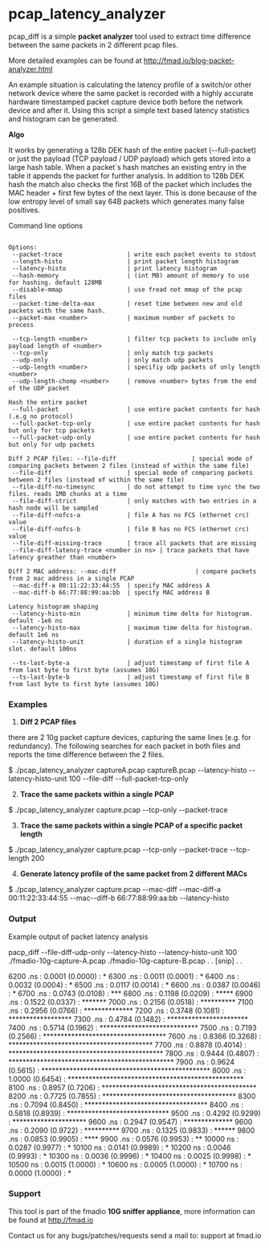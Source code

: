 # pcap_latency_analyzer

pcap_diff is a simple **packet analyzer** tool used to extract time difference between the same packets in 2 different pcap files. 

More detailed examples can be found at http://fmad.io/blog-packet-analyzer.html 

An example situation is calculating the latency profile of a switch/or other network device where the same packet is recorded with a highly accurate hardware timestamped packet capture device both before the network device and after it.  Using this script a simple text based latency statistics and histogram can be generated.

**Algo**

It works by generating a 128b DEK hash of the entire packet (--full-packet) or just the payload (TCP payload / UDP payload) which gets stored into a large hash table. When a packet`s hash matches an existing entry in the table it appends the packet for further analysis. In addition to 128b DEK hash the match also checks the first 16B of the packet which includes the MAC header + first few bytes of the next layer. This is done because of the low entropy level of small say 64B packets which generates many false positives. 


Command line options 

```

Options:
 --packet-trace                  | write each packet events to stdout
 --length-histo                  | print packet length histogram
 --latency-histo                 | print latency histogram
 --hash-memory                   | (int MB) amount of memory to use for hashing. default 128MB
 --disable-mmap                  | use fread not mmap of the pcap files
 --packet-time-delta-max         | reset time between new and old packets with the same hash.
 --packet-max <number>           | maximum number of packets to process

 --tcp-length <number>           | filter tcp packets to include only payload length of <number>
 --tcp-only                      | only match tcp packets
 --udp-only                      | only match udp packets
 --udp-length <number>           | specifiy udp packets of only length <number>
 --udp-length-chomp <number>     | remove <number> bytes from the end of the UDP packet

Hash the entire packet
 --full-packet                   | use entire packet contents for hash (.e.g no protocol)
 --full-packet-tcp-only          | use entire packet contents for hash but only for tcp packets
 --full-packet-udp-only          | use entire packet contents for hash but only for udp packets

Diff 2 PCAP files: --file-diff                     | special mode of comparing packets between 2 files (instead of within the same file)
 --file-diff                     | special mode of comparing packets between 2 files (instead of within the same file)
 --file-diff-no-timesync         | do not attempt to time sync the two files. reads 1MB chunks at a time
 --file-diff-strict              | only matches with two entries in a hash node will be sampled
 --file-diff-nofcs-a             | file A has no FCS (ethernet crc) value
 --file-diff-nofcs-b             | file B has no FCS (ethernet crc) value
 --file-diff-missing-trace       | trace all packets that are missing
 --file-diff-latency-trace <number in ns> | trace packets that have latency greather than <number>

Diff 2 MAC address: --mac-diff                      | compare packets from 2 mac address in a single PCAP
 --mac-diff-a 00:11:22:33:44:55  | specify MAC address A
 --mac-diff-b 66:77:88:99:aa:bb  | specify MAC address B

Latency histogram shaping
 --latency-histo-min             | minimum time delta for histogram. default -1e6 ns
 --latency-histo-max             | maximum time delta for histogram. default 1e6 ns
 --latency-histo-unit            | duration of a single histogram slot. default 100ns

 --ts-last-byte-a                | adjust timestamp of first file A from last byte to first byte (assumes 10G)
 --ts-last-byte-b                | adjust timestamp of first file B from last byte to first byte (assumes 10G)

```

### Examples

1) **Diff 2 PCAP files**

there are 2 10g packet capture devices, capturing the same lines (e.g. for redundancy). The following searches for each packet in both files and reports the time difference between the 2 files. 

$ ./pcap_latency_analyzer  captureA.pcap  captureB.pcap  --latency-histo --latency-histo-unit 100 --file-diff --full-packet-tcp-only 

2) **Trace the same packets within a single PCAP**

$ ./pcap_latency_analyzer  capture.pcap  --tcp-only --packet-trace 

3) **Trace the same packets within a single PCAP of a specific packet length**

$ ./pcap_latency_analyzer  capture.pcap  --tcp-only --packet-trace  --tcp-length 200 

4) **Generate latency profile of the same packet from 2 different MACs**

$ ./pcap_latency_analyzer  capture.pcap  --mac-diff --mac-diff-a 00:11:22:33:44:55 --mac--diff-b 66:77:88:99:aa:bb --latency-histo

### Output 

Example output of packet latency analysis

pacp_diff --file-diff-udp-only --latency-histo --latency-histo-unit 100 ./fmadio-10g-capture-A.pcap
./fmadio-10g-capture-B.pcap
.
.
[snip]
.
.

6200 .ns : 0.0001 (0.0000) : *
6300 .ns : 0.0011 (0.0001) : *
6400 .ns : 0.0032 (0.0004) : *
6500 .ns : 0.0117 (0.0014) : *
6600 .ns : 0.0387 (0.0046) : *
6700 .ns : 0.0743 (0.0108) : ***
6800 .ns : 0.1198 (0.0209) : *****
6900 .ns : 0.1522 (0.0337) : *******
7000 .ns : 0.2156 (0.0518) : **********
7100 .ns : 0.2956 (0.0766) : **************
7200 .ns : 0.3748 (0.1081) : ******************
7300 .ns : 0.4784 (0.1482) : ***********************
7400 .ns : 0.5714 (0.1962) : ****************************
7500 .ns : 0.7193 (0.2566) : ***********************************
7600 .ns : 0.8366 (0.3268) : *****************************************
7700 .ns : 0.8878 (0.4014) : ********************************************
7800 .ns : 0.9444 (0.4807) : ***********************************************
7900 .ns : 0.9624 (0.5615) : ************************************************
8000 .ns : 1.0000 (0.6454) : **************************************************
8100 .ns : 0.8957 (0.7206) : ********************************************
8200 .ns : 0.7725 (0.7855) : **************************************
8300 .ns : 0.7094 (0.8450) : ***********************************
8400 .ns : 0.5818 (0.8939) : *****************************
9500 .ns : 0.4292 (0.9299) : *********************
9600 .ns : 0.2947 (0.9547) : **************
9600 .ns : 0.2090 (0.9722) : **********
9700 .ns : 0.1325 (0.9833) : ******
9800 .ns : 0.0853 (0.9905) : ****
9900 .ns : 0.0576 (0.9953) : **
10000 ns : 0.0287 (0.9977) : *
10100 ns : 0.0141 (0.9989) : *
10200 ns : 0.0046 (0.9993) : *
10300 ns : 0.0036 (0.9996) : *
10400 ns : 0.0025 (0.9998) : *
10500 ns : 0.0015 (1.0000) : *
10600 ns : 0.0005 (1.0000) : *
10700 ns : 0.0000 (1.0000) : *


### Support 

This tool is part of the fmadio **10G sniffer appliance**, more information can be found at http://fmad.io 

Contact us for any bugs/patches/requests send a mail to: support at fmad.io 

